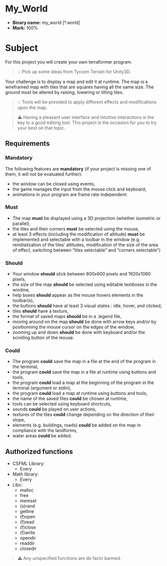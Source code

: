 # My_World

- **Binary name:** my_world [*.world]
- **Mark:** 100%

# Subject

For this project you will create your own terraformer program.

> :bulb: Pick up some ideas from Tycoon Terrain for Unity3D.

Your challenge is to display a map and edit it at runtime.
The map is a wireframed map with tiles that are squares having all the same size.
The ground must be altered by raising, lowering or tilting tiles.

> :bulb: Tools will be provided to apply different effects and modifications upon the map.

> :warning: Having a pleasant user interface and intuitive interactions is the key to a good editing
tool. This project is the occasion for you to try your best on that topic.

## Requirements

### Mandatory
The following features are **mandatory** (if your project is missing one of them, it will not be evaluated further):
- the window can be closed using events,
- the game manages the input from the mouse click and keyboard,
- animations in your program are frame rate independent.

### Must

- The map **must** be displayed using a 3D projection (whether isometric or parallel),
- the tiles and their corners **must** be selected using the mouse,
- at least 3 effects (including the modification of altitude) **must** be implemented and selectable with a
toolbar in the window (e.g. reinitialization of the tiles’ altitudes, modification of the size of the area of
effect, switching between “tiles selectable” and “corners selectable”)

### Should

- Your window **should** stick between 800x600 pixels and 1920x1080 pixels,
- the size of the map **should** be selected using editable textboxes in the window,
- help boxes **should** appear as the mouse hovers elements in the toolbar(s),
- the buttons **should** have at least 3 visual states : idle, hover, and clicked,
- tiles **should** have a texture,
- the format of saved maps **should** be in a .legend file,
- moving around on the map **should** be done with arrow keys and/or by positionning the mouse cursor
on the edges of the window,
- zooming up and down **should** be done with keyboard and/or the scrolling button of the mouse.

### Could

- The program **could** save the map in a file at the end of the program in the terminal,
- the program **could** save the map in a file at runtime using buttons and tools,
- the program **could** load a map at the beginning of the program in the terminal (argument or stdin),
- the program **could** load a map at runtime using buttons and tools,
- the name of the saved files **could** be chosen at runtime,
- tools can be selected using keyboard shortcuts,
- sounds **could** be played on user actions,
- textures of the tiles **could** change depending on the direction of their slope,
- elements (e.g. buildings, roads) **could** be added on the map in compliance with the landforms,
- water areas **could** be added.

## Authorized functions

- CSFML Library:
    - Every
- Math library:
    - Every
- Libc:
    - malloc
    - free
    - memset
    - (s)rand
    - getline
    - (f)open
    - (f)read
    - (f)close
    - (f)write
    - opendir
    - readdir
    - closedir

> :warning: Any unspecified functions are de facto banned.
